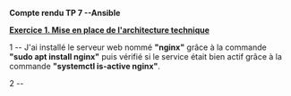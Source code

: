 **Compte rendu TP 7 --Ansible**

**<ins>Exercice 1. Mise en place de l'architecture technique</ins>**

1 -- J'ai installé le serveur web nommé **"nginx"** grâce à la commande **"sudo apt install nginx"** puis vérifié si le service était bien actif grâce à la commande **"systemctl is-active nginx"**.

2 -- 


